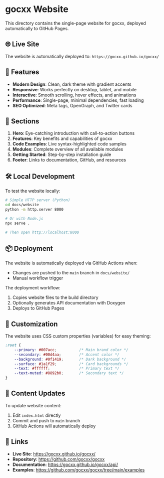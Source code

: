 # gocxx Website

This directory contains the single-page website for gocxx, deployed automatically to GitHub Pages.

## 🌐 Live Site

The website is automatically deployed to: `https://gocxx.github.io/gocxx/`

## 🎨 Features

- **Modern Design**: Clean, dark theme with gradient accents
- **Responsive**: Works perfectly on desktop, tablet, and mobile
- **Interactive**: Smooth scrolling, hover effects, and animations
- **Performance**: Single-page, minimal dependencies, fast loading
- **SEO Optimized**: Meta tags, OpenGraph, and Twitter cards

## 🚀 Sections

1. **Hero**: Eye-catching introduction with call-to-action buttons
2. **Features**: Key benefits and capabilities of gocxx
3. **Code Examples**: Live syntax-highlighted code samples
4. **Modules**: Complete overview of all available modules
5. **Getting Started**: Step-by-step installation guide
6. **Footer**: Links to documentation, GitHub, and resources

## 🛠️ Local Development

To test the website locally:

```bash
# Simple HTTP server (Python)
cd docs/website
python -m http.server 8000

# Or with Node.js
npx serve .

# Then open http://localhost:8000
```

## 📦 Deployment

The website is automatically deployed via GitHub Actions when:
- Changes are pushed to the `main` branch in `docs/website/`
- Manual workflow trigger

The deployment workflow:
1. Copies website files to the build directory
2. Optionally generates API documentation with Doxygen
3. Deploys to GitHub Pages

## 🎯 Customization

The website uses CSS custom properties (variables) for easy theming:

```css
:root {
    --primary: #007acc;          /* Main brand color */
    --secondary: #00d4aa;        /* Accent color */
    --background: #0f1419;       /* Dark background */
    --surface: #1a1f29;          /* Card backgrounds */
    --text: #ffffff;             /* Primary text */
    --text-muted: #8892b0;       /* Secondary text */
}
```

## 📝 Content Updates

To update website content:

1. Edit `index.html` directly
2. Commit and push to `main` branch
3. GitHub Actions will automatically deploy

## 🔗 Links

- **Live Site**: https://gocxx.github.io/gocxx/
- **Repository**: https://github.com/gocxx/gocxx
- **Documentation**: https://gocxx.github.io/gocxx/api/
- **Examples**: https://github.com/gocxx/gocxx/tree/main/examples
